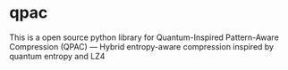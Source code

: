 # qpac
This is a open source python library for Quantum-Inspired Pattern-Aware Compression (QPAC) — Hybrid entropy-aware compression inspired by quantum entropy and LZ4
